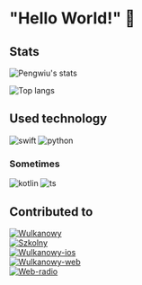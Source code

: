 # "Hello World!" 👋



## Stats

![Pengwiu's stats](https://github-readme-stats.vercel.app/api?username=Pengwius&show_icons=true&include_all_commits=true&count_private=true&disable_animations=false&theme=radical&bg_color=0,141321,4E1E3C&hide_title=false&hide_border=true&cache_seconds=1800)

![Top langs](https://github-readme-stats.vercel.app/api/top-langs?username=Pengwius&show_icons=true&include_all_commits=true&count_private=true&disable_animations=false&theme=radical&bg_color=0,141321,4E1E3C&hide_title=false&hide_border=true&cache_seconds=1800)

## Used technology
![swift](https://img.shields.io/static/v1?message=Swift&style=for-the-badge&label=&logo=swift&logoColor=FFFFFF&color=F05138&cacheSeconds=86400)
![python](https://img.shields.io/static/v1?message=Python&style=for-the-badge&label=&logo=python&logoColor=FFFFFF&color=3776AB&cacheSeconds=86400)
### Sometimes
![kotlin](https://img.shields.io/static/v1?message=Kotlin&style=for-the-badge&label=&logo=kotlin&logoColor=FFFFFF&color=ED861E&cacheSeconds=86400)
![ts](https://img.shields.io/static/v1?message=Typescript&style=for-the-badge&label=&logo=typescript&logoColor=FFFFFF&color=26659A&cacheSeconds=86400)

## Contributed to
[![Wulkanowy](https://github-readme-stats.vercel.app/api/pin/?username=wulkanowy&repo=wulkanowy&hide_border=true&theme=radical&cache_seconds=7200&border_radius=8&show_owner=false)](https://github.com/wulkanowy/wulkanowy) <br/>
[![Szkolny](https://github-readme-stats.vercel.app/api/pin/?username=szkolny-eu&repo=szkolny-android&hide_border=true&theme=radical&cache_seconds=7200&border_radius=8&show_owner=false)](https://github.com/wulkanowy/wulkanowy) <br/>
[![Wulkanowy-ios](https://github-readme-stats.vercel.app/api/pin/?username=wulkanowy&repo=wulkanowy-ios&hide_border=true&theme=radical&cache_seconds=7200&border_radius=8&show_owner=false)](https://github.com/wulkanowy/wulkanowy) <br/>
[![Wulkanowy-web](https://github-readme-stats.vercel.app/api/pin/?username=wulkanowy&repo=wulkanowy-web&hide_border=true&theme=radical&cache_seconds=7200&border_radius=8&show_owner=false)](https://github.com/wulkanowy/wulkanowy) <br/>
[![Web-radio](https://github-readme-stats.vercel.app/api/pin/?username=web-radio&repo=webradio&hide_border=true&theme=radical&cache_seconds=7200&border_radius=8&show_owner=false)](https://github.com/wulkanowy/wulkanowy) <br/>


<!--- 🔭 I’m currently working on wulkanowy-web, maybe in future on wulkanowy-ios
- 🌱 I’m currently learning web-development, mobile-development
- 👯 I’m looking to collaborate on ...
- 🤔 I’m looking for help with ~~how to kill someone~~ how to write better code
- 💬 Ask me about ... PLEASE DON'T ASK ME ABOUT NOTHING, NOOOOOOO
- 📫 How to reach me: mail, discord, second mail, discord, third mail, discord, fourth mail, discord, fifth mail...
- 😄 Pronouns: ...
- ⚡ Fun fact: I think that I writing a spaghetti code, but nobody told me that.-->
